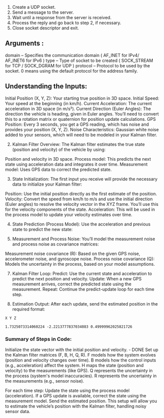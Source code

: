 1. Create a UDP socket.
2. Send a message to the server.
3. Wait until a response from the server is received.
4. Process the reply and go back to step 2, if necessary.
5. Close socket descriptor and exit.


## Arguments :
domain – Specifies the communication
domain ( AF_INET for IPv4/ AF_INET6 for IPv6 )
type – Type of socket to be created
( SOCK_STREAM for TCP / SOCK_DGRAM for UDP )
protocol – Protocol to be used by the socket.
0 means using the default protocol for the address family.



## Understanding the Inputs:
Initial Position (X, Y, Z): Your starting true position in 3D space.
Initial Speed: Your speed at the beginning (in km/h).
Current Acceleration: The current acceleration in 3D space (in m/s²).
Current Direction (Euler Angles): The direction the vehicle is heading, given in Euler angles. You’ll need to convert this to a rotation matrix or quaternion for position update calculations.
GPS Position: Every 3 seconds, you get a GPS reading, which has noise and provides your position (X, Y, Z).
Noise Characteristics: Gaussian white noise added to your sensors, which will need to be modeled in your Kalman filter.


2. Kalman Filter Overview:
The Kalman filter estimates the true state (position and velocity) of the vehicle by using:

Position and velocity in 3D space.
Process model: This predicts the next state using acceleration data and integrates it over time.
Measurement model: Uses GPS data to correct the predicted state.

3. State Initialization:
The first input you receive will provide the necessary data to initialize your Kalman filter:

Position: Use the initial position directly as the first estimate of the position.
Velocity: Convert the speed from km/h to m/s and use the initial direction (Euler angles) to resolve the velocity vector in the XYZ frame. You’ll use this for the velocity components of the state.
Acceleration: This will be used in the process model to update your velocity estimates over time.

4. State Prediction (Process Model):
Use the acceleration and previous state to predict the new state:
​

6. Measurement and Process Noise:
You’ll model the measurement noise and process noise as covariance matrices:

Measurement noise covariance (R): Based on the given GPS noise, accelerometer noise, and gyroscope noise.
Process noise covariance (Q): Models the uncertainty in the process, based on your model assumptions.

7. Kalman Filter Loop:
Predict: Use the current state and acceleration to predict the next position and velocity.
Update: When a new GPS measurement arrives, correct the predicted state using the measurement.
Repeat: Continue the predict-update loop for each time step.

8. Estimation Output:
After each update, send the estimated position in the required format:

```X Y Z```

```1.7325073314060224 -2.2213777837034083 0.49999962025821726```





### Summary of Steps in Code:
Initialize the state vector with the initial position and velocity. - DONE
Set up the Kalman filter matrices (F, B, H, Q, R).
    F models how the system evolves (position and velocity changes over time).
    B models how the control inputs (e.g., acceleration) affect the system.
    H maps the state (position and velocity) to the measurements (like GPS).
    Q represents the uncertainty in the process (system's model inaccuracies).
    R represents the uncertainty in the measurements (e.g., sensor noise).

For each time step:
Update the state using the process model (acceleration).
If a GPS update is available, correct the state using the measurement model.
Send the estimated position.
This setup will allow you to estimate the vehicle’s position with the Kalman filter, handling noisy sensor data.